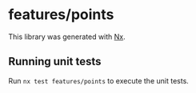 # features/points

This library was generated with [Nx](https://nx.dev).

## Running unit tests

Run `nx test features/points` to execute the unit tests.
